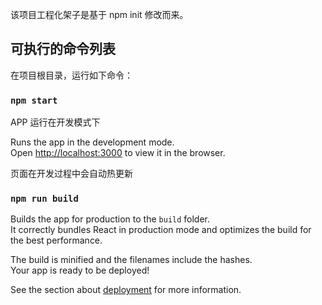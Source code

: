 该项目工程化架子是基于 npm init 修改而来。

## 可执行的命令列表

在项目根目录，运行如下命令：

### `npm start`

APP 运行在开发模式下

Runs the app in the development mode.<br>
Open [http://localhost:3000](http://localhost:3000) to view it in the browser.

页面在开发过程中会自动热更新<br>

### `npm run build`

Builds the app for production to the `build` folder.<br>
It correctly bundles React in production mode and optimizes the build for the best performance.

The build is minified and the filenames include the hashes.<br>
Your app is ready to be deployed!

See the section about [deployment](https://facebook.github.io/create-react-app/docs/deployment) for more information.
